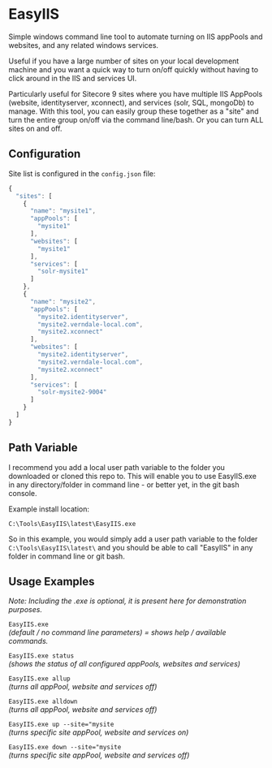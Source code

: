 # EasyIIS
Simple windows command line tool to automate turning on IIS appPools and websites, and any related windows services.

Useful if you have a large number of sites on your local development machine and you want a quick way to turn on/off quickly without having to click around in the IIS and services UI.

Particularly useful for Sitecore 9 sites where you have multiple IIS AppPools (website, identityserver, xconnect), and services (solr, SQL, mongoDb) to manage. With this tool, you can easily group these together as a "site" and turn the entire group on/off via the command line/bash. Or you can turn ALL sites on and off.

## Configuration

Site list is configured in the `config.json` file:

```javascript
{  
  "sites": [
    {
      "name": "mysite1",
      "appPools": [
        "mysite1"
      ],
      "websites": [
        "mysite1"
      ],
      "services": [
        "solr-mysite1"
      ]
    },
    {
      "name": "mysite2",
      "appPools": [
        "mysite2.identityserver",
        "mysite2.verndale-local.com",
        "mysite2.xconnect"
      ],
      "websites": [
        "mysite2.identityserver",
        "mysite2.verndale-local.com",
        "mysite2.xconnect"
      ],
      "services": [
        "solr-mysite2-9004"
      ]
    }
  ]
}
```

## Path Variable

I recommend you add a local user path variable to the folder you downloaded or cloned this repo to. This will enable you to use EasyIIS.exe in any directory/folder in command line - or better yet, in the git bash console.

Example install location:

`C:\Tools\EasyIIS\latest\EasyIIS.exe`

So in this example, you would simply add a user path variable to the folder `C:\Tools\EasyIIS\latest\` and you should be able to call "EasyIIS" in any folder in command line or git bash.

## Usage Examples
_Note: Including the .exe is optional, it is present here for demonstration purposes._ 

`EasyIIS.exe`  
_(default / no command line parameters) = shows help / available commands._

`EasyIIS.exe status`  
_(shows the status of all configured appPools, websites and services)_

`EasyIIS.exe allup`  
_(turns all appPool, website and services off)_

`EasyIIS.exe alldown`  
_(turns all appPool, website and services off)_

`EasyIIS.exe up --site="mysite`  
_(turns specific site appPool, website and services on)_

`EasyIIS.exe down --site="mysite`  
_(turns specific site appPool, website and services off)_

